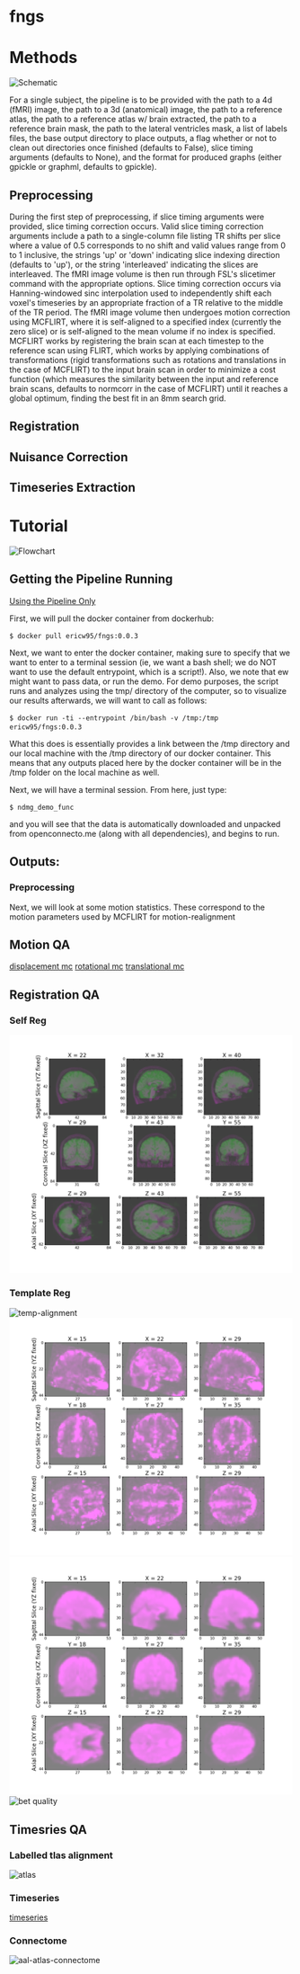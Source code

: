 # fngs

# Methods

![Schematic](https://neurodatadesign.github.io/fngs/ewalke31/tutorials/week_0410/img/schematic.png)

For a single subject, the pipeline is to be provided with the path to a 4d (fMRI) image, the path to a 3d (anatomical) image, the path to a reference atlas, the path to a reference atlas w/ brain extracted, the path to a reference brain mask, the path to the lateral ventricles mask, a list of labels files, the base output directory to place outputs, a flag whether or not to clean out directories once finished (defaults to False), slice timing arguments (defaults to None), and the format for produced graphs (either gpickle or graphml, defaults to gpickle).

## Preprocessing

During the first step of preprocessing, if slice timing arguments were provided, slice timing correction occurs. Valid slice timing correction arguments include a path to a single-column file listing TR shifts per slice where a value of 0.5 corresponds to no shift and valid values range from 0 to 1 inclusive, the strings 'up' or 'down' indicating slice indexing direction (defaults to 'up'), or the string 'interleaved' indicating the slices are interleaved. The fMRI image volume is then run through FSL's slicetimer command with the appropriate options. Slice timing correction occurs via Hanning-windowed sinc interpolation used to independently shift each voxel's timeseries by an appropriate fraction of a TR relative to the middle of the TR period. The fMRI image volume then undergoes motion correction using MCFLIRT, where it is self-aligned to a specified index (currently the zero slice) or is self-aligned to the mean volume if no index is specified. MCFLIRT works by registering the brain scan at each timestep to the reference scan using FLIRT, which works by applying combinations of transformations (rigid transformations such as rotations and translations in the case of MCFLIRT) to the input brain scan in order to minimize a cost function (which measures the similarity between the input and reference brain scans, defaults to normcorr in the case of MCFLIRT) until it reaches a global optimum, finding the best fit in an 8mm search grid.

## Registration

## Nuisance Correction

## Timeseries Extraction

# Tutorial

![Flowchart](https://neurodatadesign.github.io/fngs/02agarwalt/project1/week_0327/flowchart5.jpeg)

## Getting the Pipeline Running

[Using the Pipeline Only](#pipeline)  

First, we will pull the docker container from dockerhub:
```
$ docker pull ericw95/fngs:0.0.3
```

Next, we want to enter the docker container, making sure to specify that we want to enter to a terminal session (ie, we want a bash shell; we do NOT want to use the default entrypoint, which is a script!). Also, we note that ew might want to pass data, or run the demo. For demo purposes, the script runs and analyzes using the tmp/ directory of the computer, so to visualize our results afterwards, we will want to call as follows:
```
$ docker run -ti --entrypoint /bin/bash -v /tmp:/tmp ericw95/fngs:0.0.3
```
What this does is essentially provides a link between the /tmp directory and our local machine with the /tmp directory of our docker container. This means that any outputs placed here by the docker container will be in the /tmp folder on the local machine as well.

Next, we will have a terminal session. From here, just type:

```
$ ndmg_demo_func
```

and you will see that the data is automatically downloaded and unpacked from openconnecto.me (along with all dependencies), and begins to run.

## Outputs:

### Preprocessing

Next, we will look at some motion statistics. These correspond to the motion parameters used by MCFLIRT for motion-realignment



## Motion QA

[displacement mc](https://neurodatadesign.github.io/fngs/ebridge2/fngs_documentation/week_0410/sub-0025864_session-1_bold_small/reg/func/preproc/sub-0025864_session-1_bold_small_mc_disp.html)
[rotational mc](https://neurodatadesign.github.io/fngs/ebridge2/fngs_documentation/week_0410/sub-0025864_session-1_bold_small/reg/func/preproc/sub-0025864_session-1_bold_small_mc_rot.html)
[translational mc](https://neurodatadesign.github.io/fngs/ebridge2/fngs_documentation/week_0410/sub-0025864_session-1_bold_small/reg/func/preproc/sub-0025864_session-1_bold_small_mc_trans.html)

## Registration QA

### Self Reg

![self-alignment](https://github.com/NeuroDataDesign/fngs/blob/master/docs/ebridge2/fngs_documentation/week_0410/sub-0025864_session-1_bold_small/reg/func/align/self/final_score_817/sub-0025864_session-1_bold_small_preproc_self-aligned.png)

### Template Reg
![temp-alignment](https://github.com/NeuroDataDesign/fngs/blob/master/docs/ebridge2/fngs_documentation/week_0410/sub-0025864_session-1_bold_small/reg/func/align/temp/final_score_857/sub-0025864_session-1_bold_small_aligned.png)
![cnr](https://github.com/NeuroDataDesign/fngs/blob/master/docs/ebridge2/fngs_documentation/week_0410/sub-0025864_session-1_bold_small/reg/func/align/temp/final_score_877/sub-0025864_session-1_bold_small_aligned_cnr.png)
![snr](https://github.com/NeuroDataDesign/fngs/blob/master/docs/ebridge2/fngs_documentation/week_0410/sub-0025864_session-1_bold_small/reg/func/align/temp/final_score_877/sub-0025864_session-1_bold_small_aligned_snr.png)
![bet quality](https://github.com/NeuroDataDesign/fngs/blob/master/docs/ebridge2/fngs_documentation/week_0410/sub-0025864_session-1_bold_small/reg/func/align/temp/final_score_877/sub-0025864_session-1_bol_smalld_preproc_temp-aligned_nonlinear_bet_quality.png)

## Timesries QA
### Labelled tlas alignment
![atlas](https://github.com/NeuroDataDesign/fngs/blob/master/docs/ebridge2/fngs_documentation/week_0410/sub-0025864_session-1_bold_small/ts_roi/desikan-2mm/sub-0025864_session-1_T1w_small_aligned.png)

### Timeseries
[timeseries](https://neurodatadesign.github.io/fngs/ebridge2/fngs_documentation/week_0410/sub-0025864_session-1_bold_small/ts_roi/desikan-2mm/sub-0025864_session-1_bold_small_desikan-4mm_timeseries.html)

### Connectome
![aal-atlas-connectome](https://github.com/NeuroDataDesign/fngs/blob/master/docs/ebridge2/fngs_documentation/week_0410/sub-0025864_session-1_bold_small/ts_roi/desikan-2mm/sub-0025864_session-1_bold_small_desikan-4mm_corr.png)

